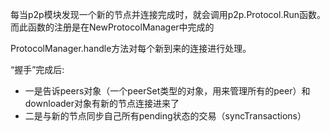 每当p2p模块发现一个新的节点并连接完成时，就会调用p2p.Protocol.Run函数。而此函数的注册是在NewProtocolManager中完成的

ProtocolManager.handle方法对每个新到来的连接进行处理。

“握手”完成后:

* 一是告诉peers对象（一个peerSet类型的对象，用来管理所有的peer）和downloader对象有新的节点连接进来了
* 二是与新的节点同步自己所有pending状态的交易（syncTransactions）





